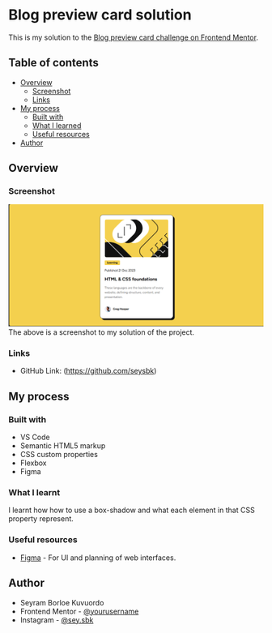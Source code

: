 # Blog preview card solution

This is my solution to the [Blog preview card challenge on Frontend Mentor](https://www.frontendmentor.io/challenges/blog-preview-card-ckPaj01IcS).

## Table of contents

- [Overview](#overview)
  - [Screenshot](#screenshot)
  - [Links](#links)
- [My process](#my-process)
  - [Built with](#built-with)
  - [What I learned](#what-i-learnt)
  - [Useful resources](#useful-resources)
- [Author](#author)

## Overview

### Screenshot

![](./Screenshot.png)
The above is a screenshot to my solution of the project.

### Links

- GitHub Link: (https://github.com/seysbk)

## My process

### Built with

- VS Code
- Semantic HTML5 markup
- CSS custom properties
- Flexbox
- Figma


### What I learnt
I learnt how how to use a box-shadow and what each element in that CSS property represent.



### Useful resources

- [Figma](https://Figma.io) - For UI and planning of web interfaces.


## Author

- Seyram Borloe Kuvuordo
- Frontend Mentor - [@yourusername](https://www.frontendmentor.io/profile/seysbk)
- Instagram - [@sey.sbk](https://www.instagram.com/sey.sbk)
